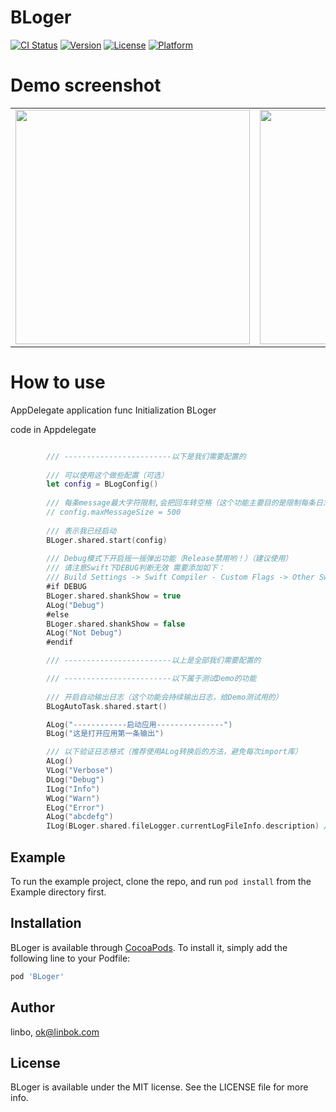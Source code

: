 # BLoger

[![CI Status](https://img.shields.io/travis/ok@linbok.com/BLoger.svg?style=flat)](https://travis-ci.org/ok@linbok.com/BLoger)
[![Version](https://img.shields.io/cocoapods/v/BLoger.svg?style=flat)](https://cocoapods.org/pods/BLoger)
[![License](https://img.shields.io/cocoapods/l/BLoger.svg?style=flat)](https://cocoapods.org/pods/BLoger)
[![Platform](https://img.shields.io/cocoapods/p/BLoger.svg?style=flat)](https://cocoapods.org/pods/BLoger)

# Demo screenshot

<table><tr>
<td><img src="https://github.com/iosBob/BLDoc/blob/master/BLoger/bl001.png" width="375"/></td>
<td><img src="https://github.com/iosBob/BLDoc/blob/master/BLoger/bl002.png" width="375"/></td>
</tr></table>


# How to use


AppDelegate application func Initialization BLoger

code in Appdelegate
```swift

        /// ------------------------以下是我们需要配置的
        
        /// 可以使用这个做些配置（可选）
        let config = BLogConfig()
        
        /// 每条message最大字符限制,会把回车转空格（这个功能主要目的是限制每条日志长度，控制日志格式，但缺点是降低可读性）
        // config.maxMessageSize = 500
        
        /// 表示我已经启动
        BLoger.shared.start(config)
        
        /// Debug模式下开启摇一摇弹出功能（Release禁用哟！）（建议使用）
        /// 请注意Swift下DEBUG判断无效 需要添加如下：
        /// Build Settings -> Swift Compiler - Custom Flags -> Other Swift Flages -> Debug的路径下加入-D DEBUG
        #if DEBUG
        BLoger.shared.shankShow = true
        ALog("Debug")
        #else
        BLoger.shared.shankShow = false
        ALog("Not Debug")
        #endif

        /// ------------------------以上是全部我们需要配置的

        /// ------------------------以下属于测试Demo的功能
        
        /// 开启自动输出日志（这个功能会持续输出日志，给Demo测试用的）
        BLogAutoTask.shared.start()

        ALog("------------启动应用---------------")
        BLog("这是打开应用第一条输出")

        /// 以下验证日志格式（推荐使用ALog转换后的方法，避免每次import库）
        ALog()
        VLog("Verbose")
        DLog("Debug")
        ILog("Info")
        WLog("Warn")
        ELog("Error")
        ALog("abcdefg")
        ILog(BLoger.shared.fileLogger.currentLogFileInfo.description) // Log文件信息

```

## Example

To run the example project, clone the repo, and run `pod install` from the Example directory first.

## Installation

BLoger is available through [CocoaPods](https://cocoapods.org). To install
it, simply add the following line to your Podfile:

```ruby
pod 'BLoger'
```

## Author

linbo, ok@linbok.com

## License

BLoger is available under the MIT license. See the LICENSE file for more info.
